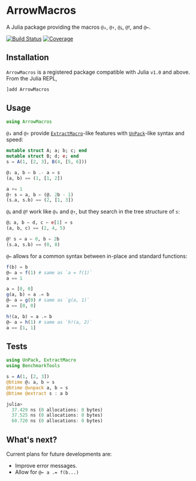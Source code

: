 # ArrowMacros

A Julia package providing the macros `@↓`, `@↑`, `@⤓`, `@⤒`, and `@←`.

[![Build Status](https://github.com/antonuccig/ArrowMacros.jl/workflows/CI/badge.svg)](https://github.com/antonuccig/ArrowMacros.jl/actions)
[![Coverage](https://codecov.io/gh/antonuccig/ArrowMacros.jl/branch/master/graph/badge.svg)](https://codecov.io/gh/antonuccig/ArrowMacros.jl)

## Installation

`ArrowMacros` is a registered package compatible with Julia `v1.0` and above. From the Julia REPL,
```julia
]add ArrowMacros
```

## Usage

```julia
using ArrowMacros
```

`@↓` and `@↑` provide [`ExtractMacro`](https://github.com/carlobaldassi/ExtractMacro.jl)-like features with [`UnPack`](https://github.com/mauro3/UnPack.jl)-like syntax and speed:

```julia
mutable struct A; a; b; c; end
mutable struct B; d; e; end
s = A(1, [2, 3], B(4, [5, 6]))
```

```julia
@↓ a, b ← b .- a = s
(a, b) == (1, [1, 2])
```

```julia
a += 1
@↑ s = a, b ← (@. 2b - 1)
(s.a, s.b) == (2, [1, 3])
```

`@⤓` and `@⤒` work like `@↓` and `@↑`, but they search in the tree structure of `s`:

```julia
@⤓ a, b ← d, c ← e[1] = s
(a, b, c) == (2, 4, 5)
```

```julia
@⤒ s = a ← 0, b ← 2b
(s.a, s.b) == (0, 8)
```

`@←` allows for a common syntax between in-place and standard functions:

```julia
f(b) = b
@← a = f(1) # same as `a = f(1)`
a == 1
```

```julia
a = [0, 0]
g(a, b) = a .= b
@← a = g(0) # same as `g(a, 1)`
a == [0, 0]
```

```julia
h!(a, b) = a .= b
@← a = h(1) # same as `h!(a, 2)`
a == [1, 1]
```

## Tests

```julia
using UnPack, ExtractMacro
using BenchmarkTools
```

```julia
s = A(1, [2, 3])
@btime @↓ a, b = s
@btime @unpack a, b = s
@btime @extract s : a b
```

```julia
julia>
  37.429 ns (0 allocations: 0 bytes)
  37.525 ns (0 allocations: 0 bytes)
  60.720 ns (0 allocations: 0 bytes)
```

## What's next?

Current plans for future developments are:
- Improve error messages.
- Allow for `@← a .= f(b...)`
